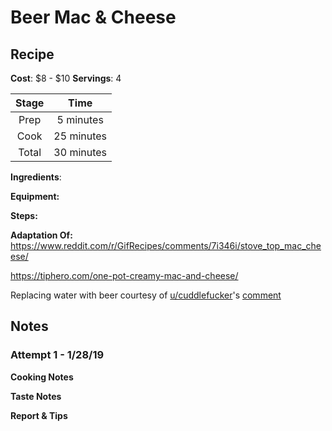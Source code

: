 # Beer Mac & Cheese

## Recipe

**Cost**: $8 - $10
**Servings**: 4    

|Stage|Time|
|:---:|:---:|
|Prep|5 minutes|
|Cook|25 minutes|
|Total|30 minutes|

**Ingredients**:

**Equipment:**

**Steps:**

**Adaptation Of:**
https://www.reddit.com/r/GifRecipes/comments/7i346i/stove_top_mac_cheese/

https://tiphero.com/one-pot-creamy-mac-and-cheese/

Replacing water with beer courtesy of [u/cuddlefucker](https://www.reddit.com/user/cuddlefucker)'s [comment](https://www.reddit.com/r/GifRecipes/comments/7i346i/stove_top_mac_cheese/dqvs55q)

## Notes

### Attempt 1 - 1/28/19

**Cooking Notes**


**Taste Notes**


**Report & Tips**
